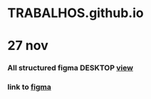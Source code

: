 # TRABALHOS.github.io

# 27 nov 
### All structured figma DESKTOP [view](https://www.figma.com/proto/P4doErCKNSZc1hiQBG4tZW/Leandro?type=design&node-id=24-2&t=vnbFFHnEfjOfWFwz-0&scaling=min-zoom&page-id=0%3A1&starting-point-node-id=24%3A2&hide-ui=1)
### link to [figma](https://www.figma.com/file/P4doErCKNSZc1hiQBG4tZW/Leandro?type=design&node-id=27-1977&mode=design&t=vnbFFHnEfjOfWFwz-0)
